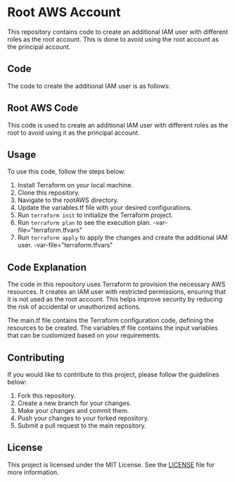 # Root AWS Account

This repository contains code to create an additional IAM user with different roles as the root account. This is done to avoid using the root account as the principal account.

## Code

The code to create the additional IAM user is as follows:

## Root AWS Code

This code is used to create an additional IAM user with different roles as the root to avoid using it as the principal account.

## Usage

To use this code, follow the steps below:

1. Install Terraform on your local machine.
2. Clone this repository.
3. Navigate to the rootAWS directory.
4. Update the variables.tf file with your desired configurations.
5. Run `terraform init` to initialize the Terraform project.
6. Run `terraform plan` to see the execution plan. -var-file="terraform.tfvars"
7. Run `terraform apply` to apply the changes and create the additional IAM user. -var-file="terraform.tfvars"

## Code Explanation

The code in this repository uses Terraform to provision the necessary AWS resources. It creates an IAM user with restricted permissions, ensuring that it is not used as the root account. This helps improve security by reducing the risk of accidental or unauthorized actions.

The main.tf file contains the Terraform configuration code, defining the resources to be created. The variables.tf file contains the input variables that can be customized based on your requirements.

## Contributing

If you would like to contribute to this project, please follow the guidelines below:

1. Fork this repository.
2. Create a new branch for your changes.
3. Make your changes and commit them.
4. Push your changes to your forked repository.
5. Submit a pull request to the main repository.

## License

This project is licensed under the MIT License. See the [LICENSE](./LICENSE) file for more information.
